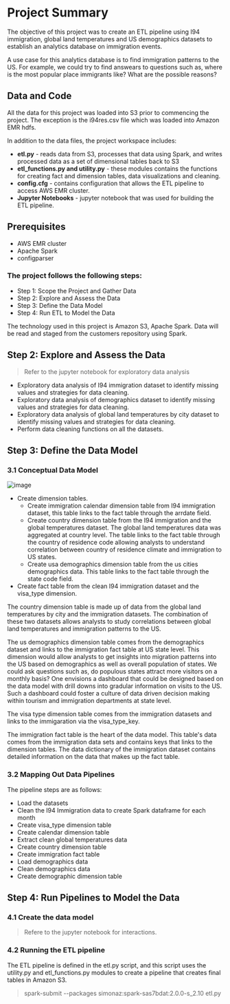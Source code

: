 # Project Summary
The objective of this project was to create an ETL pipeline using I94 immigration, global land temperatures and US demographics datasets to establish an analytics database on immigration events.

A use case for this analytics database is to find immigration patterns to the US. For example, we could try to find answears to questions such as, where is the most popular place immigrants like? What are the possible reasons?

## Data and Code
All the data for this project was loaded into S3 prior to commencing the project. The exception is the i94res.csv file which was loaded into Amazon EMR hdfs.

In addition to the data files, the project workspace includes:
* **etl.py** - reads data from S3, processes that data using Spark, and writes processed data as a set of dimensional tables back to S3
* **etl_functions.py and utility.py** - these modules contains the functions for creating fact and dimension tables, data visualizations and cleaning.
* **config.cfg** - contains configuration that allows the ETL pipeline to access AWS EMR cluster.
* **Jupyter Notebooks** - jupyter notebook that was used for building the ETL pipeline.

## Prerequisites
* AWS EMR cluster
* Apache Spark
* configparser


### The project follows the following steps:
* Step 1: Scope the Project and Gather Data
* Step 2: Explore and Assess the Data
* Step 3: Define the Data Model
* Step 4: Run ETL to Model the Data

The technology used in this project is Amazon S3, Apache Spark. Data will be read and staged from the customers repository using Spark.

## Step 2: Explore and Assess the Data
> Refer to the jupyter notebook for exploratory data analysis

* Exploratory data analysis of I94 immigration dataset to identify missing values and strategies for data cleaning.
* Exploratory data analysis of demographics dataset to identify missing values and strategies for data cleaning.
* Exploratory data analysis of global land temperatures by city dataset to identify missing values and strategies for data cleaning.
* Perform data cleaning functions on all the datasets.

## Step 3: Define the Data Model
### 3.1 Conceptual Data Model

![image](https://user-images.githubusercontent.com/56880104/142670020-7583449a-fd3e-44b1-9165-ebfb1c65bbbb.png)

* Create dimension tables.
    * Create immigration calendar dimension table from I94 immigration dataset, this table links to the fact table through the arrdate field.
    * Create country dimension table from the I94 immigration and the global temperatures dataset. The global land temperatures data was aggregated at country level. The table links to the fact table through the country of residence code allowing analysts to understand correlation between country of residence climate and immigration to US states.
    * Create usa demographics dimension table from the us cities demographics data. This table links to the fact table through the state code field.
* Create fact table from the clean I94 immigration dataset and the visa_type dimension.

The country dimension table is made up of data from the global land temperatures by city and the immigration datasets. The combination of these two datasets allows analysts to study correlations between global land temperatures and immigration patterns to the US.

The us demographics dimension table comes from the demographics dataset and links to the immigration fact table at US state level. This dimension would allow analysts to get insights into migration patterns into the US based on demographics as well as overall population of states. We could ask questions such as, do populous states attract more visitors on a monthly basis? One envisions a dashboard that could be designed based on the data model with drill downs into gradular information on visits to the US. Such a dashboard could foster a culture of data driven decision making within tourism and immigration departments at state level.

The visa type dimension table comes from the immigration datasets and links to the immigaration via the visa_type_key.

The immigration fact table is the heart of the data model. This table's data comes from the immigration data sets and contains keys that links to the dimension tables. The data dictionary of the immigration dataset contains detailed information on the data that makes up the fact table.

### 3.2 Mapping Out Data Pipelines
The pipeline steps are as follows:
* Load the datasets
* Clean the I94 Immigration data to create Spark dataframe for each month
* Create visa_type dimension table
* Create calendar dimension table
* Extract clean global temperatures data
* Create country dimension table
* Create immigration fact table
* Load demographics data
* Clean demographics data
* Create demographic dimension table

## Step 4: Run Pipelines to Model the Data
### 4.1 Create the data model
> Refere to the jupyter notebook for interactions.

### 4.2 Running the ETL pipeline
The ETL pipeline is defined in the etl.py script, and this script uses the utility.py and etl_functions.py modules to create a pipeline that creates final tables in Amazon S3.
> spark-submit --packages simonaz:spark-sas7bdat:2.0.0-s_2.10 etl.py
